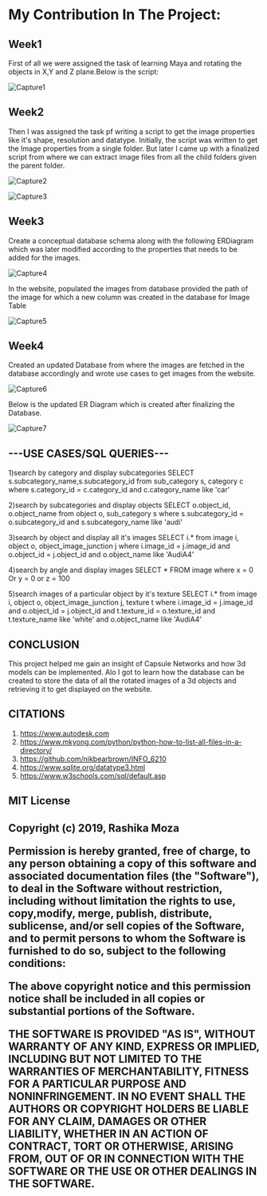 

<h1>
My Contribution In The Project:</h1>

<h2>Week1</h2>

First of all we were assigned the task of learning Maya and rotating the objects in X,Y and Z plane.Below is the script:

![Capture1](https://user-images.githubusercontent.com/46699516/56782994-8f28c280-67b7-11e9-932a-ba486e551700.PNG)

<h2>Week2</h2>

Then I was assigned the task pf writing a script to get the image properties like it's shape, resolution and datatype.
Initially, the script was written to get the Image properties from a single folder. But later I came up with a finalized script from where we can extract image files from all the child folders given the parent folder.
 
![Capture2](https://user-images.githubusercontent.com/46699516/56783148-3148aa80-67b8-11e9-83ce-5a65340d7c55.PNG)
 
![Capture3](https://user-images.githubusercontent.com/46699516/56783177-59d0a480-67b8-11e9-83af-9bfcb8943c19.PNG)

<h2>Week3</h2>

Create a conceptual database schema along with the following ERDiagram which was later modified according to the properties that needs to be added for the images.

![Capture4](https://user-images.githubusercontent.com/46699516/56783198-75d44600-67b8-11e9-9029-bef264c26634.PNG)
 
In the website, populated the images from database provided the path of the image for which a new column was created in the database for Image Table
 
![Capture5](https://user-images.githubusercontent.com/46699516/56783214-8e446080-67b8-11e9-8e39-c1c1a8d8c52b.PNG)


<h2>Week4</h2>

Created an updated Database from where the images are fetched in the database accordingly and wrote use cases to get images from the website.

![Capture6](https://user-images.githubusercontent.com/46699516/56783232-b207a680-67b8-11e9-80d2-2102886e3914.PNG)

Below is the updated ER Diagram which is created after finalizing the Database.

![Capture7](https://user-images.githubusercontent.com/46699516/56783269-f5621500-67b8-11e9-937f-628df6609ad2.PNG)




<h2>
---USE CASES/SQL QUERIES---
</h2> 

1)search by category and display subcategories
SELECT s.subcategory_name,s.subcategory_id from sub_category s, category c where s.category_id = c.category_id and c.category_name like 'car'

2)search by subcategories and display objects
SELECT o.object_id, o.object_name from object o, sub_category s where s.subcategory_id = o.subcategory_id and s.subcategory_name like 'audi'

3)search by object and display all it's images
SELECT i.* from image i, object o, object_image_junction j where i.image_id = j.image_id and o.object_id = j.object_id and o.object_name like 'AudiA4'

4)search by angle and display images
SELECT * FROM image where x = 0 Or y = 0 or z = 100

5)search images of a particular object by it's texture
SELECT i.* from image i, object o, object_image_junction j, texture t where i.image_id = j.image_id and o.object_id = j.object_id and t.texture_id = o.texture_id and t.texture_name like 'white' and o.object_name like 'AudiA4'


<h2>
CONCLUSION
</h2>
This project helped me gain an insight of Capsule Networks and how 3d models can be implemented. Alo I got to learn how the database can be created to store the data of all the rotated images of a 3d objects and retrieving it to get displayed on the website.

<h2>
CITATIONS
 </h2>

1) https://www.autodesk.com
2) https://www.mkyong.com/python/python-how-to-list-all-files-in-a-directory/
3)	https://github.com/nikbearbrown/INFO_6210
4)	https://www.sqlite.org/datatype3.html
5)	https://www.w3schools.com/sql/default.asp

<h2>
MIT License
 <h2>

Copyright (c) 2019, Rashika Moza

Permission is hereby granted, free of charge, to any person obtaining a copy of this software and associated documentation files (the "Software"), to deal in the Software without restriction, including without limitation the rights to use, copy,modify, merge, publish, distribute, sublicense, and/or sell copies of the Software, and to permit persons to whom the Software is furnished to do so, subject to the following conditions:

The above copyright notice and this permission notice shall be included in all copies or substantial portions of the Software.

THE SOFTWARE IS PROVIDED "AS IS", WITHOUT WARRANTY OF ANY KIND, EXPRESS OR IMPLIED, INCLUDING BUT NOT LIMITED TO THE WARRANTIES OF MERCHANTABILITY, FITNESS FOR A PARTICULAR PURPOSE AND NONINFRINGEMENT. IN NO EVENT SHALL THE AUTHORS OR COPYRIGHT HOLDERS BE LIABLE FOR ANY CLAIM, DAMAGES OR OTHER LIABILITY, WHETHER IN AN ACTION OF CONTRACT, TORT OR OTHERWISE, ARISING FROM, OUT OF OR IN CONNECTION WITH THE SOFTWARE OR THE USE OR OTHER DEALINGS IN THE SOFTWARE.

